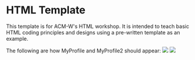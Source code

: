 <h1>HTML Template</h1>
This template is for ACM-W's HTML workshop. It is intended to teach basic HTML coding principles and designs using a pre-written template as an example.

The following are how MyProfile and MyProfile2 should appear:
<img src="https://cloud.githubusercontent.com/assets/6732705/8733139/eb17c564-2bb6-11e5-8f88-66e88d82743a.png"/>
<img src="https://cloud.githubusercontent.com/assets/6732705/8733158/090e3062-2bb7-11e5-992b-59a555890875.png"/>
